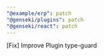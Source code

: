 ```yaml
---
"@example/erp": patch
"@genseki/plugins": patch
"@genseki/react": patch
---
```


[Fix] Improve Plugin type-guard
